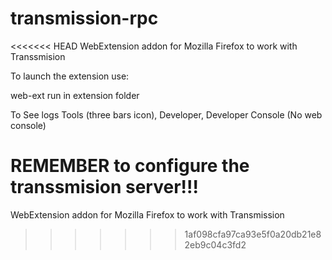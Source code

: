 # transmission-rpc
<<<<<<< HEAD
WebExtension addon for Mozilla Firefox to work with Transsmision

To launch the extension use:

web-ext run in extension folder

To See logs Tools (three bars icon), Developer, Developer Console (No web console)

REMEMBER to configure the transsmision server!!!
=======
WebExtension addon for Mozilla Firefox to work with Transmission
>>>>>>> 1af098cfa97ca93e5f0a20db21e82eb9c04c3fd2
